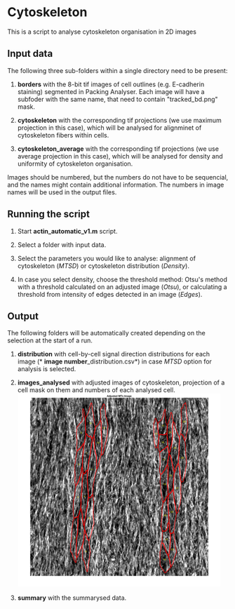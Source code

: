 # Cytoskeleton

This is a script to analyse cytoskeleton organisation in 2D images

## Input data

The following three sub-folders within a single directory need to be present:
1. **borders** with the 8-bit tif images of cell outlines (e.g. E-cadherin staining) segmented in Packing Analyser. Each image will have a subfoder with the same name, that need to contain "tracked_bd.png" mask.

1. **cytoskeleton** with the corresponding tif projections (we use maximum projection in this case), which will be analysed for alignminet of cytoskeleton fibers within cells.

1. **cytoskeleton_average** with the corresponding tif projections (we use average projection in this case), which will be analysed for density and uniformity of cytoskeleton organisation.

Images should be numbered, but the numbers do not have to be sequencial, and the names might contain additional information. The numbers in image names will be used in the output files.

## Running the script
1. Start **actin_automatic_v1.m** script.

1. Select a folder with input data.

1. Select the parameters you would like to analyse: alignment of cytoskeleton (*MTSD*) or cytoskeleton distribution (*Density*).

1. In case you select density, choose the threshold method: Otsu's method with a threshold calculated on an adjusted image (*Otsu*), or calculating a threshold from intensity of edges detected in an image (*Edges*).

## Output

The following folders will be automatically created depending on the selection at the start of a run.
1. **distribution** with cell-by-cell signal direction distributions for each image (* **image number**_distribution.csv*) in case *MTSD* option for analysis is selected.

1. **images_analysed** with adjusted images of cytoskeleton, projection of a cell mask on them and numbers of each analysed cell.
![Example of analysed image](images/8_analysed_image.png)

1. **summary** with the summarysed data.
